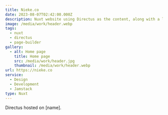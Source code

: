 ```yaml
---
title: Nieke.co
date: 2023-08-07T02:42:00.000Z
description: Nuxt website using Directus as the content, along with a library of interchangeable blocks.
image: /media/work/header.webp
tags:
  - nuxt
  - directus
  - page-builder
gallery:
  - alt: Home page
    title: Home page
    src: /media/work/header.jpg
    thumbnail: /media/work/header.webp
url: https://nieke.co
service:
  - Design
  - Development
  - Jamstack
type: Nuxt
---
```

Directus hosted on [name].
